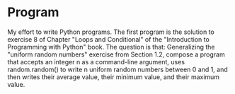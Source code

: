 # Program
My effort to write Python programs.
The first program is the solution to exercise 8 of Chapter "Loops and Conditional" of the "Introduction to Programming with Python" book.
The question is that:
Generalizing the "uniform random numbers" exercise from Section 1.2, compose a program that accepts an integer n as a command-line argument, uses random.random() to write n uniform random numbers between 0 and 1, and then writes their average value, their minimum value, and their maximum value.
